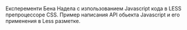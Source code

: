Експеременти Бена Надела с изпользованием Javascript кода в LESS препроцессоре
CSS. Пример написания API обьекта Javascript и его применения в Less разметке.